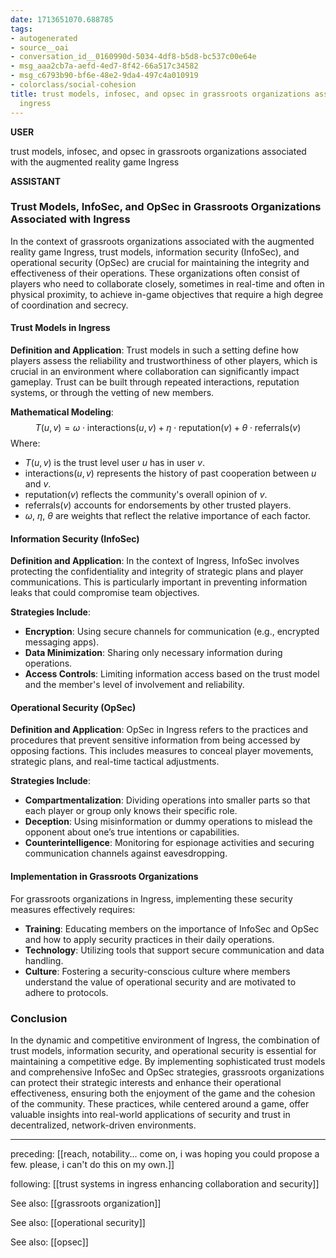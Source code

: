 ```yaml
---
date: 1713651070.688785
tags:
- autogenerated
- source__oai
- conversation_id__0160990d-5034-4df8-b5d8-bc537c00e64e
- msg_aaa2cb7a-aefd-4ed7-8f42-66a517c34582
- msg_c6793b90-bf6e-48e2-9da4-497c4a010919
- colorclass/social-cohesion
title: trust models, infosec, and opsec in grassroots organizations associated with
  ingress
---
```


**USER**

trust models, infosec, and opsec in grassroots organizations associated with the augmented reality game Ingress


**ASSISTANT**

### Trust Models, InfoSec, and OpSec in Grassroots Organizations Associated with Ingress

In the context of grassroots organizations associated with the augmented reality game Ingress, trust models, information security (InfoSec), and operational security (OpSec) are crucial for maintaining the integrity and effectiveness of their operations. These organizations often consist of players who need to collaborate closely, sometimes in real-time and often in physical proximity, to achieve in-game objectives that require a high degree of coordination and secrecy.

#### Trust Models in Ingress

**Definition and Application**: Trust models in such a setting define how players assess the reliability and trustworthiness of other players, which is crucial in an environment where collaboration can significantly impact gameplay. Trust can be built through repeated interactions, reputation systems, or through the vetting of new members.

**Mathematical Modeling**:
$$ T(u, v) = \omega \cdot \text{interactions}(u, v) + \eta \cdot \text{reputation}(v) + \theta \cdot \text{referrals}(v) $$
Where:
- $T(u, v)$ is the trust level user $u$ has in user $v$.
- $\text{interactions}(u, v)$ represents the history of past cooperation between $u$ and $v$.
- $\text{reputation}(v)$ reflects the community's overall opinion of $v$.
- $\text{referrals}(v)$ accounts for endorsements by other trusted players.
- $\omega$, $\eta$, $\theta$ are weights that reflect the relative importance of each factor.

#### Information Security (InfoSec)

**Definition and Application**: In the context of Ingress, InfoSec involves protecting the confidentiality and integrity of strategic plans and player communications. This is particularly important in preventing information leaks that could compromise team objectives.

**Strategies Include**:
- **Encryption**: Using secure channels for communication (e.g., encrypted messaging apps).
- **Data Minimization**: Sharing only necessary information during operations.
- **Access Controls**: Limiting information access based on the trust model and the member's level of involvement and reliability.

#### Operational Security (OpSec)

**Definition and Application**: OpSec in Ingress refers to the practices and procedures that prevent sensitive information from being accessed by opposing factions. This includes measures to conceal player movements, strategic plans, and real-time tactical adjustments.

**Strategies Include**:
- **Compartmentalization**: Dividing operations into smaller parts so that each player or group only knows their specific role.
- **Deception**: Using misinformation or dummy operations to mislead the opponent about one’s true intentions or capabilities.
- **Counterintelligence**: Monitoring for espionage activities and securing communication channels against eavesdropping.

#### Implementation in Grassroots Organizations

For grassroots organizations in Ingress, implementing these security measures effectively requires:
- **Training**: Educating members on the importance of InfoSec and OpSec and how to apply security practices in their daily operations.
- **Technology**: Utilizing tools that support secure communication and data handling.
- **Culture**: Fostering a security-conscious culture where members understand the value of operational security and are motivated to adhere to protocols.

### Conclusion

In the dynamic and competitive environment of Ingress, the combination of trust models, information security, and operational security is essential for maintaining a competitive edge. By implementing sophisticated trust models and comprehensive InfoSec and OpSec strategies, grassroots organizations can protect their strategic interests and enhance their operational effectiveness, ensuring both the enjoyment of the game and the cohesion of the community. These practices, while centered around a game, offer valuable insights into real-world applications of security and trust in decentralized, network-driven environments.


---

preceding: [[reach, notability... come on, i was hoping you could propose a few. please, i can't do this on my own.]]  


following: [[trust systems in ingress enhancing collaboration and security]]

See also: [[grassroots organization]]


See also: [[operational security]]


See also: [[opsec]]